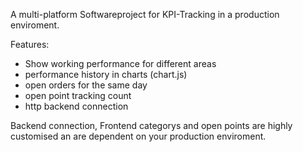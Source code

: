 A multi-platform Softwareproject for KPI-Tracking in a production enviroment.

Features:
- Show working performance for different areas
- performance history in charts (chart.js)
- open orders for the same day
- open point tracking count
- http backend connection

Backend connection, Frontend categorys and open points are highly customised an are dependent on your production enviroment.

